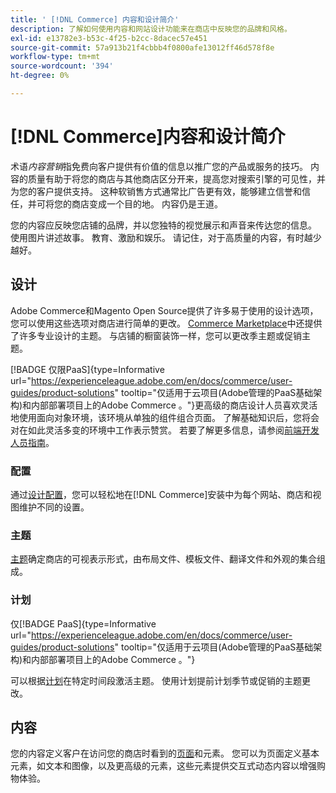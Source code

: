 ```yaml
---
title: ' [!DNL Commerce] 内容和设计简介'
description: 了解如何使用内容和网站设计功能来在商店中反映您的品牌和风格。
exl-id: e13782e3-b53c-4f25-b2cc-8dacec57e451
source-git-commit: 57a913b21f4cbbb4f0800afe13012ff46d578f8e
workflow-type: tm+mt
source-wordcount: '394'
ht-degree: 0%

---
```


# [!DNL Commerce]内容和设计简介

术语&#x200B;_内容营销_&#x200B;指免费向客户提供有价值的信息以推广您的产品或服务的技巧。 内容的质量有助于将您的商店与其他商店区分开来，提高您对搜索引擎的可见性，并为您的客户提供支持。 这种软销售方式通常比广告更有效，能够建立信誉和信任，并可将您的商店变成一个目的地。 内容仍是王道。

您的内容应反映您店铺的品牌，并以您独特的视觉展示和声音来传达您的信息。 使用图片讲述故事。 教育、激励和娱乐。 请记住，对于高质量的内容，有时越少越好。

## 设计

Adobe Commerce和Magento Open Source提供了许多易于使用的设计选项，您可以使用这些选项对商店进行简单的更改。 [Commerce Marketplace](../getting-started/commerce-marketplace.md)中还提供了许多专业设计的主题。 与店铺的橱窗装饰一样，您可以更改季主题或促销主题。

[!BADGE 仅限PaaS]{type=Informative url="https://experienceleague.adobe.com/en/docs/commerce/user-guides/product-solutions" tooltip="仅适用于云项目(Adobe管理的PaaS基础架构)和内部部署项目上的Adobe Commerce 。"}更高级的商店设计人员喜欢灵活地使用面向对象环境，该环境从单独的组件组合页面。 了解基础知识后，您将会对在如此灵活多变的环境中工作表示赞赏。 若要了解更多信息，请参阅[前端开发人员指南][1]。

### 配置

通过[设计配置](configuration.md)，您可以轻松地在[!DNL Commerce]安装中为每个网站、商店和视图维护不同的设置。

### 主题

[主题](themes.md)确定商店的可视表示形式，由布局文件、模板文件、翻译文件和外观的集合组成。

### 计划

仅[!BADGE PaaS]{type=Informative url="https://experienceleague.adobe.com/en/docs/commerce/user-guides/product-solutions" tooltip="仅适用于云项目(Adobe管理的PaaS基础架构)和内部部署项目上的Adobe Commerce 。"}

可以根据[计划](schedule.md)在特定时间段激活主题。 使用计划提前计划季节或促销的主题更改。

## 内容

您的内容定义客户在访问您的商店时看到的[页面](pages.md)和元素。 您可以为页面定义基本元素，如文本和图像，以及更高级的元素，这些元素提供交互式动态内容以增强购物体验。

[1]: https://developer.adobe.com/commerce/frontend-core/guide/
